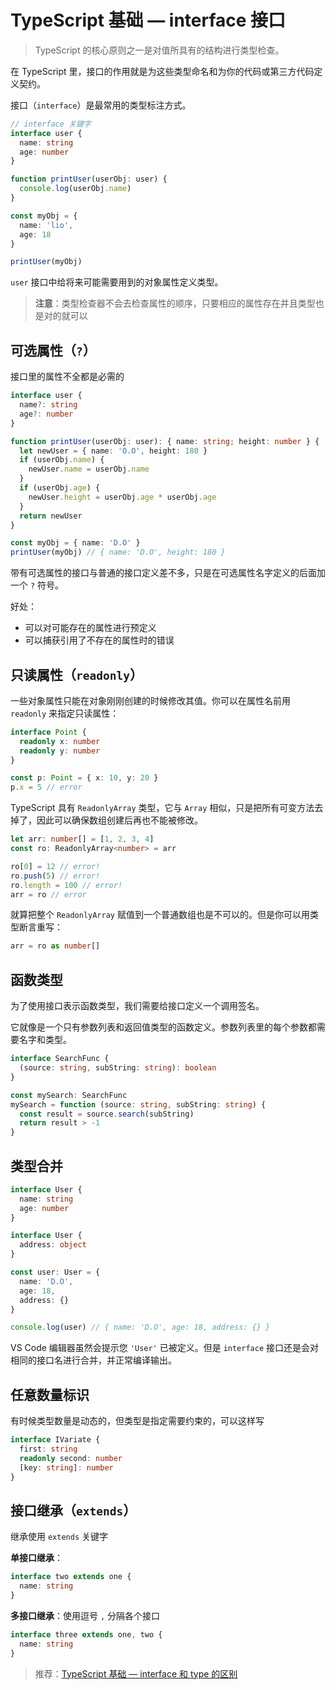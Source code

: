 # TypeScript 基础 — interface 接口

> TypeScript 的核心原则之一是对值所具有的结构进行类型检查。

在 TypeScript 里，接口的作用就是为这些类型命名和为你的代码或第三方代码定义契约。

接口（`interface`）是最常用的类型标注方式。

```ts
// interface 关键字
interface user {
  name: string
  age: number
}

function printUser(userObj: user) {
  console.log(userObj.name)
}

const myObj = {
  name: 'lio',
  age: 18
}

printUser(myObj)
```

`user` 接口中给将来可能需要用到的对象属性定义类型。

> **注意**：类型检查器不会去检查属性的顺序，只要相应的属性存在并且类型也是对的就可以

## 可选属性（`?`）

接口里的属性不全都是必需的

```ts
interface user {
  name?: string
  age?: number
}

function printUser(userObj: user): { name: string; height: number } {
  let newUser = { name: 'O.O', height: 180 }
  if (userObj.name) {
    newUser.name = userObj.name
  }
  if (userObj.age) {
    newUser.height = userObj.age * userObj.age
  }
  return newUser
}

const myObj = { name: 'D.O' }
printUser(myObj) // { name: 'D.O', height: 180 }
```

带有可选属性的接口与普通的接口定义差不多，只是在可选属性名字定义的后面加一个 `?` 符号。

好处：

- 可以对可能存在的属性进行预定义
- 可以捕获引用了不存在的属性时的错误

## 只读属性（`readonly`）

一些对象属性只能在对象刚刚创建的时候修改其值。你可以在属性名前用 `readonly` 来指定只读属性：

```ts
interface Point {
  readonly x: number
  readonly y: number
}

const p: Point = { x: 10, y: 20 }
p.x = 5 // error
```

TypeScript 具有 `ReadonlyArray` 类型，它与 `Array` 相似，只是把所有可变方法去掉了，因此可以确保数组创建后再也不能被修改。

```ts
let arr: number[] = [1, 2, 3, 4]
const ro: ReadonlyArray<number> = arr

ro[0] = 12 // error!
ro.push(5) // error!
ro.length = 100 // error!
arr = ro // error
```

就算把整个 `ReadonlyArray` 赋值到一个普通数组也是不可以的。但是你可以用类型断言重写：

```ts
arr = ro as number[]
```

## 函数类型

为了使用接口表示函数类型，我们需要给接口定义一个调用签名。

它就像是一个只有参数列表和返回值类型的函数定义。参数列表里的每个参数都需要名字和类型。

```ts
interface SearchFunc {
  (source: string, subString: string): boolean
}

const mySearch: SearchFunc
mySearch = function (source: string, subString: string) {
  const result = source.search(subString)
  return result > -1
}
```

## 类型合并

```ts
interface User {
  name: string
  age: number
}

interface User {
  address: object
}

const user: User = {
  name: 'D.O',
  age: 18,
  address: {}
}

console.log(user) // { name: 'D.O', age: 18, address: {} }
```

VS Code 编辑器虽然会提示您 `'User'` 已被定义。但是 `interface` 接口还是会对相同的接口名进行合并，并正常编译输出。

## 任意数量标识

有时候类型数量是动态的，但类型是指定需要约束的，可以这样写

```ts
interface IVariate {
  first: string
  readonly second: number
  [key: string]: number
}
```

## 接口继承（`extends`）

继承使用 `extends` 关键字

**单接口继承**：

```ts
interface two extends one {
  name: string
}
```

**多接口继承**：使用逗号 `,` 分隔各个接口

```ts
interface three extends one, two {
  name: string
}
```

> 推荐：[TypeScript 基础 — interface 和 type 的区别](https://github.com/lio-zero/blog/blob/main/TypeScript/TypeScript%20%E5%9F%BA%E7%A1%80%20%E2%80%94%20interface%20%E5%92%8C%20type%20%E7%9A%84%E5%8C%BA%E5%88%AB.md)
